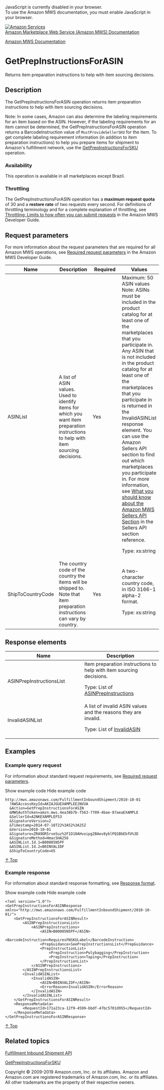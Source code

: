 <div id="MWSDX_noscript">

JavaScript is currently disabled in your browser.  
To use the Amazon MWS documentation, you must enable JavaScript in your
browser.

</div>

<div id="MWSDX_divtop">

[![Amazon
Services](https://images-na.ssl-images-amazon.com/images/G/08/mwsportal/fr_FR/amazonservices.gif
"Amazon Services")](http://services.amazon.fr)  
<span id="MWSDX_titlebar">[Amazon Marketplace Web Service (Amazon MWS)
Documentation](https://developer.amazonservices.fr/gp/mws/docs.html)</span>

</div>

<div id="MWSDX_divbottom">

<div id="MWSDX_divleft">

<div id="MWSDX_toc">

</div>

</div>

<div id="MWSDX_divright">

<div id="MWSDX_content">

<span id="MWSDX_breadcrumbs">[Amazon MWS
Documentation](https://developer.amazonservices.fr/gp/mws/docs.html)</span>

<div id="FBAInbound_GetPrepInstructionsForASIN" class="nested0">

# GetPrepInstructionsForASIN

<span class="ph">Returns item preparation instructions to help with item
sourcing decisions.</span>

<div id="Description" class="topic concept nested1">

## Description

<div class="body conbody">

<div class="section">

The <span class="keyword apiname">GetPrepInstructionsForASIN</span>
operation returns item preparation instructions to help with item
sourcing decisions.

<div class="p">

<div class="note note">

<span class="notetitle">Note:</span> In some cases, Amazon can also
determine the labeling requirements for an item based on the ASIN.
However, if the labeling requirements for an item cannot be determined,
the <span class="keyword apiname">GetPrepInstructionsForASIN</span>
operation returns a
<span class="keyword parmname">BarcodeInstruction</span> value of
`MustProvideSellerSKU` for the item. To get complete labeling
requirement information (in addition to item preparation instructions)
to help you prepare items for shipment to <span class="ph">Amazon's
fulfillment network</span>, use the
[<span class="keyword apiname">GetPrepInstructionsForSKU</span>](FBAInbound_GetPrepInstructionsForSKU.md "Returns labeling requirements and item preparation instructions to help you prepare items for an inbound shipment.")
operation.

</div>

</div>

</div>

<div class="section">

### Availability

This operation is available in all marketplaces except Brazil.

</div>

<div class="section">

### Throttling

The <span class="keyword apiname">GetPrepInstructionsForASIN</span>
operation has a **maximum request quota** of 30 and a **restore rate**
of two requests every second. <span class="ph">For definitions of
throttling terminology and for a complete explanation of throttling, see
[Throttling: Limits to how often you can submit
requests](../dev_guide/DG_Throttling.md) in the
<span class="ph">Amazon MWS Developer Guide</span>.</span>

</div>

</div>

</div>

<div id="RequestParameters" class="topic reference nested1">

## Request parameters

<div class="body refbody">

<div class="section">

<span class="ph">For more information about the request parameters that
are required for all <span class="ph">Amazon MWS</span> operations, see
[Required request
parameters](../dev_guide/DG_RequiredRequestParameters.md) in the
<span class="ph">Amazon MWS Developer Guide</span>.</span>

</div>

<div class="tablenoborder">

<table>
<colgroup>
<col style="width: 25%" />
<col style="width: 25%" />
<col style="width: 25%" />
<col style="width: 25%" />
</colgroup>
<thead>
<tr class="header">
<th>Name</th>
<th>Description</th>
<th>Required</th>
<th>Values</th>
</tr>
</thead>
<tbody>
<tr class="odd">
<td><span class="keyword parmname">ASINList</span></td>
<td>A list of <span class="keyword parmname">ASIN</span> values. Used to identify items for which you want item preparation instructions to help with item sourcing decisions.</td>
<td>Yes</td>
<td>Maximum: 50 <span class="keyword parmname">ASIN</span> values
<div class="note note">
<span class="notetitle">Note:</span> ASINs must be included in the product catalog for at least one of the marketplaces that you participate in. Any ASIN that is not included in the product catalog for at least one of the marketplaces that you participate in is returned in the <span class="keyword parmname">InvalidASINList</span> response element. You can use the Amazon Sellers API section to find out which marketplaces you participate in. For more information, see <a href="../sellers/Sellers_Overview.md" class="xref">What you should know about the Amazon MWS Sellers API Section</a> in the <span class="ph">Sellers API section</span> reference.
</div>
<p><span class="ph">Type: xs:string</span></p></td>
</tr>
<tr class="even">
<td><span class="keyword parmname">ShipToCountryCode</span></td>
<td>The country code of the country the items will be shipped to. Note that item preparation instructions can vary by country.</td>
<td>Yes</td>
<td><span class="ph">A two-character country code, in ISO 3166-1 alpha-2 format.</span>
<p><span class="ph">Type: xs:string</span></p></td>
</tr>
</tbody>
</table>

</div>

</div>

</div>

<div id="ResponseElements" class="topic reference nested1">

## Response elements

<div class="body refbody">

<div class="tablenoborder">

<table>
<colgroup>
<col style="width: 50%" />
<col style="width: 50%" />
</colgroup>
<thead>
<tr class="header">
<th>Name</th>
<th>Description</th>
</tr>
</thead>
<tbody>
<tr class="odd">
<td><span class="keyword parmname">ASINPrepInstructionsList</span></td>
<td><span class="ph">Item preparation instructions to help with item sourcing decisions.</span>
<p>Type: List of <a href="FBAInbound_Datatypes.md#ASINPrepInstructions" class="xref" title="Item preparation instructions to help with item sourcing decisions.">ASINPrepInstructions</a></p></td>
</tr>
<tr class="even">
<td><span class="keyword parmname">InvalidASINList</span></td>
<td>A list of invalid <span class="keyword parmname">ASIN</span> values and the reasons they are invalid.
<p>Type: List of <a href="FBAInbound_Datatypes.md#InvalidASIN" class="xref" title="An invalid ASIN and the reason it is invalid.">InvalidASIN</a></p></td>
</tr>
</tbody>
</table>

</div>

</div>

</div>

<div id="Examples" class="topic reference nested1">

## Examples

<div class="body refbody">

<div class="section">

### Example query request

<span class="ph">For information about standard request requirements,
see [Required request
parameters](../dev_guide/DG_RequiredRequestParameters.md).</span>

<span class="ph expander"> <span class="keyword parmname xshow">Show
example code</span> <span class="keyword parmname xhide">Hide example
code</span> </span>

<div class="sectiondiv content">

``` pre codeblock
http://mws.amazonaws.com/FulfillmentInboundShipment/2010-10-01
  ?AWSAccessKeyId=AKIAJGUEXAMPLEE2NVUA
  &Action=GetPrepInstructionsForASIN
  &MWSAuthToken=amzn.mws.4ea38b7b-f563-7709-4bae-87aeaEXAMPLE
  &SellerId=A2NKEXAMPLEF53
  &SignatureVersion=2
  &Timestamp=2014-07-18T22%3A52%3A25Z
  &Version=2010-10-01
  &Signature=ZRA9DR5rveSuz%2F1D18AHvoipg2BAev8yblPQ1BbEbfU%3D
  &SignatureMethod=HmacSHA256
  &ASINList.Id.1=B00005N5PF
  &ASINList.Id.2=B0INVALIDF
  &ShipToCountryCode=US
```

[↑ Top](#Examples)

</div>

</div>

<div class="section">

### Example response

<span class="ph">For information about standard response formatting, see
[Response format](../dev_guide/DG_ResponseFormat.md).</span>

<span class="ph expander"> <span class="keyword parmname xshow">Show
example code</span> <span class="keyword parmname xhide">Hide example
code</span> </span>

<div class="sectiondiv content">

``` pre codeblock
<?xml version="1.0"?>
<GetPrepInstructionsForASINResponse xmlns="http://mws.amazonaws.com/FulfillmentInboundShipment/2010-10-01/">
    <GetPrepInstructionsForASINResult>
        <ASINPrepInstructionsList>
            <ASINPrepInstructions>
                <ASIN>B00005N5PF</ASIN>
                <BarcodeInstruction>RequiresFNSKULabel</BarcodeInstruction>
                <PrepGuidance>SeePrepInstructionsList</PrepGuidance>
                <PrepInstructionList>
                    <PrepInstruction>Polybagging</PrepInstruction>
                    <PrepInstruction>Taping</PrepInstruction>
                </PrepInstructionList>
            </ASINPrepInstructions>
        </ASINPrepInstructionsList>
        <InvalidASINList>
            <InvalidASIN>
                <ASIN>B0INVALIDF</ASIN>
                <ErrorReason>InvalidASIN</ErrorReason>
            </InvalidASIN>
        </InvalidASINList>
    </GetPrepInstructionsForASINResult>
    <ResponseMetadata>
        <RequestId>171a23ca-12f9-4599-bbdf-47bc5701d955</RequestId>
    </ResponseMetadata>
</GetPrepInstructionsForASINResponse>
```

[↑ Top](#Examples)

</div>

</div>

</div>

</div>

<div id="RelatedTopics" class="topic nested1">

## Related topics

<div class="body">

[Fulfillment Inbound Shipment
API](../fba_inbound/FBAInbound_Overview.md)

[GetPrepInstructionsForSKU](FBAInbound_GetPrepInstructionsForSKU.md "Returns labeling requirements and item preparation instructions to help you prepare items for an inbound shipment.")

</div>

</div>

</div>

<div id="MWSDX_footer">

Copyright © 2009-2019 Amazon.com, Inc. or its affiliates. Amazon and
Amazon.com are registered trademarks of Amazon.com, Inc. or its
affiliates. All other trademarks are the property of their respective
owners.

</div>

</div>

</div>

<div style="clear: both;">

</div>

</div>
